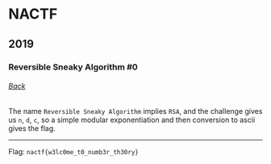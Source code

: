 # NACTF
## 2019
### Reversible Sneaky Algorithm #0
###### [Back](../write.md)

The name `Reversible Sneaky Algorithm` implies `RSA`, and the challenge gives us `n`, `d`, `c`, so a simple
modular exponentiation and then conversion to ascii gives the flag.

---
Flag: `nactf{w3lc0me_t0_numb3r_th30ry}`